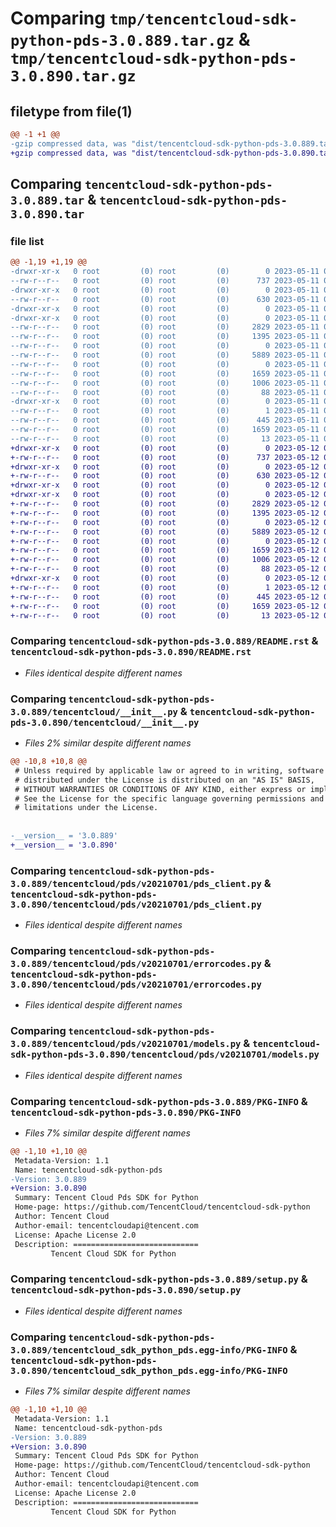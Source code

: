 # Comparing `tmp/tencentcloud-sdk-python-pds-3.0.889.tar.gz` & `tmp/tencentcloud-sdk-python-pds-3.0.890.tar.gz`

## filetype from file(1)

```diff
@@ -1 +1 @@
-gzip compressed data, was "dist/tencentcloud-sdk-python-pds-3.0.889.tar", last modified: Thu May 11 03:08:06 2023, max compression
+gzip compressed data, was "dist/tencentcloud-sdk-python-pds-3.0.890.tar", last modified: Fri May 12 03:12:02 2023, max compression
```

## Comparing `tencentcloud-sdk-python-pds-3.0.889.tar` & `tencentcloud-sdk-python-pds-3.0.890.tar`

### file list

```diff
@@ -1,19 +1,19 @@
-drwxr-xr-x   0 root         (0) root         (0)        0 2023-05-11 03:08:06.000000 tencentcloud-sdk-python-pds-3.0.889/
--rw-r--r--   0 root         (0) root         (0)      737 2023-05-11 03:08:06.000000 tencentcloud-sdk-python-pds-3.0.889/README.rst
-drwxr-xr-x   0 root         (0) root         (0)        0 2023-05-11 03:08:06.000000 tencentcloud-sdk-python-pds-3.0.889/tencentcloud/
--rw-r--r--   0 root         (0) root         (0)      630 2023-05-11 03:08:06.000000 tencentcloud-sdk-python-pds-3.0.889/tencentcloud/__init__.py
-drwxr-xr-x   0 root         (0) root         (0)        0 2023-05-11 03:08:06.000000 tencentcloud-sdk-python-pds-3.0.889/tencentcloud/pds/
-drwxr-xr-x   0 root         (0) root         (0)        0 2023-05-11 03:08:06.000000 tencentcloud-sdk-python-pds-3.0.889/tencentcloud/pds/v20210701/
--rw-r--r--   0 root         (0) root         (0)     2829 2023-05-11 03:08:06.000000 tencentcloud-sdk-python-pds-3.0.889/tencentcloud/pds/v20210701/pds_client.py
--rw-r--r--   0 root         (0) root         (0)     1395 2023-05-11 03:08:06.000000 tencentcloud-sdk-python-pds-3.0.889/tencentcloud/pds/v20210701/errorcodes.py
--rw-r--r--   0 root         (0) root         (0)        0 2023-05-11 03:08:06.000000 tencentcloud-sdk-python-pds-3.0.889/tencentcloud/pds/v20210701/__init__.py
--rw-r--r--   0 root         (0) root         (0)     5889 2023-05-11 03:08:06.000000 tencentcloud-sdk-python-pds-3.0.889/tencentcloud/pds/v20210701/models.py
--rw-r--r--   0 root         (0) root         (0)        0 2023-05-11 03:08:06.000000 tencentcloud-sdk-python-pds-3.0.889/tencentcloud/pds/__init__.py
--rw-r--r--   0 root         (0) root         (0)     1659 2023-05-11 03:08:06.000000 tencentcloud-sdk-python-pds-3.0.889/PKG-INFO
--rw-r--r--   0 root         (0) root         (0)     1006 2023-05-11 03:08:06.000000 tencentcloud-sdk-python-pds-3.0.889/setup.py
--rw-r--r--   0 root         (0) root         (0)       88 2023-05-11 03:08:06.000000 tencentcloud-sdk-python-pds-3.0.889/setup.cfg
-drwxr-xr-x   0 root         (0) root         (0)        0 2023-05-11 03:08:06.000000 tencentcloud-sdk-python-pds-3.0.889/tencentcloud_sdk_python_pds.egg-info/
--rw-r--r--   0 root         (0) root         (0)        1 2023-05-11 03:08:06.000000 tencentcloud-sdk-python-pds-3.0.889/tencentcloud_sdk_python_pds.egg-info/dependency_links.txt
--rw-r--r--   0 root         (0) root         (0)      445 2023-05-11 03:08:06.000000 tencentcloud-sdk-python-pds-3.0.889/tencentcloud_sdk_python_pds.egg-info/SOURCES.txt
--rw-r--r--   0 root         (0) root         (0)     1659 2023-05-11 03:08:06.000000 tencentcloud-sdk-python-pds-3.0.889/tencentcloud_sdk_python_pds.egg-info/PKG-INFO
--rw-r--r--   0 root         (0) root         (0)       13 2023-05-11 03:08:06.000000 tencentcloud-sdk-python-pds-3.0.889/tencentcloud_sdk_python_pds.egg-info/top_level.txt
+drwxr-xr-x   0 root         (0) root         (0)        0 2023-05-12 03:12:02.000000 tencentcloud-sdk-python-pds-3.0.890/
+-rw-r--r--   0 root         (0) root         (0)      737 2023-05-12 03:12:02.000000 tencentcloud-sdk-python-pds-3.0.890/README.rst
+drwxr-xr-x   0 root         (0) root         (0)        0 2023-05-12 03:12:02.000000 tencentcloud-sdk-python-pds-3.0.890/tencentcloud/
+-rw-r--r--   0 root         (0) root         (0)      630 2023-05-12 03:12:02.000000 tencentcloud-sdk-python-pds-3.0.890/tencentcloud/__init__.py
+drwxr-xr-x   0 root         (0) root         (0)        0 2023-05-12 03:12:02.000000 tencentcloud-sdk-python-pds-3.0.890/tencentcloud/pds/
+drwxr-xr-x   0 root         (0) root         (0)        0 2023-05-12 03:12:02.000000 tencentcloud-sdk-python-pds-3.0.890/tencentcloud/pds/v20210701/
+-rw-r--r--   0 root         (0) root         (0)     2829 2023-05-12 03:12:02.000000 tencentcloud-sdk-python-pds-3.0.890/tencentcloud/pds/v20210701/pds_client.py
+-rw-r--r--   0 root         (0) root         (0)     1395 2023-05-12 03:12:02.000000 tencentcloud-sdk-python-pds-3.0.890/tencentcloud/pds/v20210701/errorcodes.py
+-rw-r--r--   0 root         (0) root         (0)        0 2023-05-12 03:12:02.000000 tencentcloud-sdk-python-pds-3.0.890/tencentcloud/pds/v20210701/__init__.py
+-rw-r--r--   0 root         (0) root         (0)     5889 2023-05-12 03:12:02.000000 tencentcloud-sdk-python-pds-3.0.890/tencentcloud/pds/v20210701/models.py
+-rw-r--r--   0 root         (0) root         (0)        0 2023-05-12 03:12:02.000000 tencentcloud-sdk-python-pds-3.0.890/tencentcloud/pds/__init__.py
+-rw-r--r--   0 root         (0) root         (0)     1659 2023-05-12 03:12:02.000000 tencentcloud-sdk-python-pds-3.0.890/PKG-INFO
+-rw-r--r--   0 root         (0) root         (0)     1006 2023-05-12 03:12:02.000000 tencentcloud-sdk-python-pds-3.0.890/setup.py
+-rw-r--r--   0 root         (0) root         (0)       88 2023-05-12 03:12:02.000000 tencentcloud-sdk-python-pds-3.0.890/setup.cfg
+drwxr-xr-x   0 root         (0) root         (0)        0 2023-05-12 03:12:02.000000 tencentcloud-sdk-python-pds-3.0.890/tencentcloud_sdk_python_pds.egg-info/
+-rw-r--r--   0 root         (0) root         (0)        1 2023-05-12 03:12:02.000000 tencentcloud-sdk-python-pds-3.0.890/tencentcloud_sdk_python_pds.egg-info/dependency_links.txt
+-rw-r--r--   0 root         (0) root         (0)      445 2023-05-12 03:12:02.000000 tencentcloud-sdk-python-pds-3.0.890/tencentcloud_sdk_python_pds.egg-info/SOURCES.txt
+-rw-r--r--   0 root         (0) root         (0)     1659 2023-05-12 03:12:02.000000 tencentcloud-sdk-python-pds-3.0.890/tencentcloud_sdk_python_pds.egg-info/PKG-INFO
+-rw-r--r--   0 root         (0) root         (0)       13 2023-05-12 03:12:02.000000 tencentcloud-sdk-python-pds-3.0.890/tencentcloud_sdk_python_pds.egg-info/top_level.txt
```

### Comparing `tencentcloud-sdk-python-pds-3.0.889/README.rst` & `tencentcloud-sdk-python-pds-3.0.890/README.rst`

 * *Files identical despite different names*

### Comparing `tencentcloud-sdk-python-pds-3.0.889/tencentcloud/__init__.py` & `tencentcloud-sdk-python-pds-3.0.890/tencentcloud/__init__.py`

 * *Files 2% similar despite different names*

```diff
@@ -10,8 +10,8 @@
 # Unless required by applicable law or agreed to in writing, software
 # distributed under the License is distributed on an "AS IS" BASIS,
 # WITHOUT WARRANTIES OR CONDITIONS OF ANY KIND, either express or implied.
 # See the License for the specific language governing permissions and
 # limitations under the License.
 
 
-__version__ = '3.0.889'
+__version__ = '3.0.890'
```

### Comparing `tencentcloud-sdk-python-pds-3.0.889/tencentcloud/pds/v20210701/pds_client.py` & `tencentcloud-sdk-python-pds-3.0.890/tencentcloud/pds/v20210701/pds_client.py`

 * *Files identical despite different names*

### Comparing `tencentcloud-sdk-python-pds-3.0.889/tencentcloud/pds/v20210701/errorcodes.py` & `tencentcloud-sdk-python-pds-3.0.890/tencentcloud/pds/v20210701/errorcodes.py`

 * *Files identical despite different names*

### Comparing `tencentcloud-sdk-python-pds-3.0.889/tencentcloud/pds/v20210701/models.py` & `tencentcloud-sdk-python-pds-3.0.890/tencentcloud/pds/v20210701/models.py`

 * *Files identical despite different names*

### Comparing `tencentcloud-sdk-python-pds-3.0.889/PKG-INFO` & `tencentcloud-sdk-python-pds-3.0.890/PKG-INFO`

 * *Files 7% similar despite different names*

```diff
@@ -1,10 +1,10 @@
 Metadata-Version: 1.1
 Name: tencentcloud-sdk-python-pds
-Version: 3.0.889
+Version: 3.0.890
 Summary: Tencent Cloud Pds SDK for Python
 Home-page: https://github.com/TencentCloud/tencentcloud-sdk-python
 Author: Tencent Cloud
 Author-email: tencentcloudapi@tencent.com
 License: Apache License 2.0
 Description: ============================
         Tencent Cloud SDK for Python
```

### Comparing `tencentcloud-sdk-python-pds-3.0.889/setup.py` & `tencentcloud-sdk-python-pds-3.0.890/setup.py`

 * *Files identical despite different names*

### Comparing `tencentcloud-sdk-python-pds-3.0.889/tencentcloud_sdk_python_pds.egg-info/PKG-INFO` & `tencentcloud-sdk-python-pds-3.0.890/tencentcloud_sdk_python_pds.egg-info/PKG-INFO`

 * *Files 7% similar despite different names*

```diff
@@ -1,10 +1,10 @@
 Metadata-Version: 1.1
 Name: tencentcloud-sdk-python-pds
-Version: 3.0.889
+Version: 3.0.890
 Summary: Tencent Cloud Pds SDK for Python
 Home-page: https://github.com/TencentCloud/tencentcloud-sdk-python
 Author: Tencent Cloud
 Author-email: tencentcloudapi@tencent.com
 License: Apache License 2.0
 Description: ============================
         Tencent Cloud SDK for Python
```

